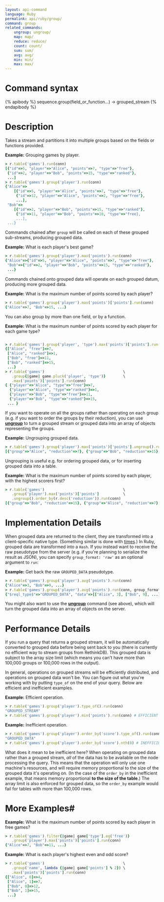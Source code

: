 ```yaml
---
layout: api-command
language: Ruby
permalink: api/ruby/group/
command: group
related_commands:
    ungroup: ungroup/
    map: map/
    reduce: reduce/
    count: count/
    sum: sum/
    avg: avg/
    min: min/
    max: max/
---
```


# Command syntax #

{% apibody %}
sequence.group(field_or_function...) &rarr; grouped_stream
{% endapibody %}

# Description #

Takes a stream and partitions it into multiple groups based on the
fields or functions provided.

__Example:__ Grouping games by player.

```rb
> r.table('games').run(conn)
[{"id"=>5, "player"=>"Alice", "points"=>7, "type"=>"free"},
 {"id"=>2, "player"=>"Bob", "points"=>15, "type"=>"ranked"},
 ...]
> r.table('games').group('player').run(conn)
{"Alice"=>
    [{"id"=>5, "player"=>"Alice", "points"=>7, "type"=>"free"},
     {"id"=>12, "player"=>"Alice", "points"=>2, "type"=>"free"},
     ...],
 "Bob"=>
    [{"id"=>2, "player"=>"Bob", "points"=>15, "type"=>"ranked"},
     {"id"=>11, "player"=>"Bob", "points"=>10, "type"=>"free},
     ...],
 ...}
```

Commands chained after `group` will be called on each of these grouped
sub-streams, producing grouped data.

__Example:__ What is each player's best game?

```rb
> r.table('games').group('player').max('points').run(conn)
{"Alice"=>{"id"=>5, "player"=>"Alice", "points"=>7, "type"=>"free"},
 "Bob"=>{"id"=>2, "player"=>"Bob", "points"=>15, "type"=>"ranked"},
 ...}
```

Commands chained onto grouped data will operate on each grouped datum,
producing more grouped data.

__Example:__ What is the maximum number of points scored by each player?

```rb
> r.table('games').group('player').max('points')['points'].run(conn)
{"Alice"=>7, "Bob"=>15, ...}
```

You can also group by more than one field, or by a function.

__Example:__ What is the maximum number of points scored by each
player for each game type?

```rb

> r.table('games').group('player', 'type').max('points')['points'].run(conn)
{["Alice", "free"]=>7,
 ["Alice", "ranked"]=>1,
 ["Bob", "free"]=>11,
 ["Bob", "ranked"]=>15,
 ...}
> r.table('games')                                    \
   .group{|game| game.pluck('player', 'type')}        \
   .max('points')['points'].run(conn)
{ {"player"=>"Alice", "type"=>"free"}=>7,
  {"player"=>"Alice", "type"=>"ranked"}=>1,
  {"player"=>"Bob", "type"=>"free"}=>11,
  {"player"=>"Bob", "type"=>"ranked"}=>15,
 ... }

```

If you want to operate on all the groups rather than operating on each
group (e.g. if you want to order the groups by their reduction), you
can use [**ungroup**](/api/ruby/ungroup/) to turn a grouped stream or
grouped data into an array of objects representing the groups.

__Example:__ Ungrouping grouped data.

```rb
> r.table('games').group('player').max('points')['points'].ungroup().run(conn)
[{"group"=>"Alice", "reduction"=>7}, {"group"=>"Bob", "reduction"=>15}, ...]
```

Ungrouping is useful e.g. for ordering grouped data, or for inserting
grouped data into a table.

__Example:__ What is the maximum number of points scored by each
player, with the highest scorers first?

```rb
> r.table('games')                                    \
   .group('player').max('points')['points']           \
   .ungroup().order_by(r.desc('reduction')).run(conn)
[{"group"=>"Bob", "reduction"=>15}, {"group"=>"Alice", "reduction"=>7}, ...]
```

# Implementation Details #

When grouped data are returned to the client, they are transformed
into a client-specific native type.  (Something similar is done with
[times](/docs/dates-and-times/).)  In Ruby, grouped data are
transformed into a `Hash`.  If you instead want to receive the raw
pseudotype from the server (e.g. if you're planning to serialize the
result as JSON), you can specify `group_format: 'raw'` as an optional
argument to `run`:

__Example:__ Get back the raw `GROUPED_DATA` pseudotype.

```rb
> r.table('games').group('player').avg('points').run(conn)
{"Alice"=>3, "Bob"=>9, ...}
> r.table('games').group('player').avg('points').run(conn, group_format:'raw')
{"$reql_type$"=>"GROUPED_DATA", "data"=>[["Alice", 3], ["Bob", 9], ...]}
```

You might also want to use the [**ungroup**](/api/ruby/ungroup/)
command (see above), which will turn the grouped data into an array of
objects on the server.

# Performance Details #

If you run a query that returns a grouped stream, it will be
automatically converted to grouped data before being sent back to you
(there is currently no efficient way to stream groups from RethinkDB).
This grouped data is subject to the array size limit (which means you
can't have more than 100,000 groups or 100,000 rows in the output).

In general, operations on grouped streams will be efficiently
distributed, and operations on grouped data won't be.  You can figure
out what you're working with by putting `type_of` on the end of your
query.  Below are efficient and inefficient examples.

__Example:__ Efficient operation.

```rb
> r.table('games').group('player').type_of().run(conn)
"GROUPED_STREAM"
> r.table('games').group('player').min('points').run(conn) # EFFICIENT
```

__Example:__ Inefficient operation.

```rb
> r.table('games').group('player').order_by('score').type_of().run(conn)
"GROUPED_DATA"
> r.table('games').group('player').order_by('score').nth(0) # INEFFICIENT
```

What does it mean to be inefficient here?  When operating on grouped
data rather than a grouped stream, *all* of the data has to be
available on the node processing the query.  This means that the
operation will only use one machine's resources, and will require
memory proportional to the size of the grouped data it's operating
on.  (In the case of the `order_by` in the inefficient example, that
means memory proportional **to the size of the table**.)  The array
limit is also enforced for grouped data, so the `order_by` example
would fail for tables with more than 100,000 rows.

# More Examples#

__Example:__ What is the maximum number of points scored by each
player in free games?

```rb
> r.table('games').filter{|game| game['type'].eq('free')}
   .group('player').max('points')['points'].run(conn)
{"Alice"=>7, "Bob"=>11, ...}
```

__Example:__ What is each player's highest even and odd score?

```rb
> r.table('games')                                    \
   .group('name', lambda {|game| game['points'] % 2}) \
   .max('points')['points'].run(conn)
{["Alice", 0]=>4,
 ["Alice", 1]=>7,
 ["Bob", 0]=>12,
 ["Bob", 1]=>15,
 ...}
```

